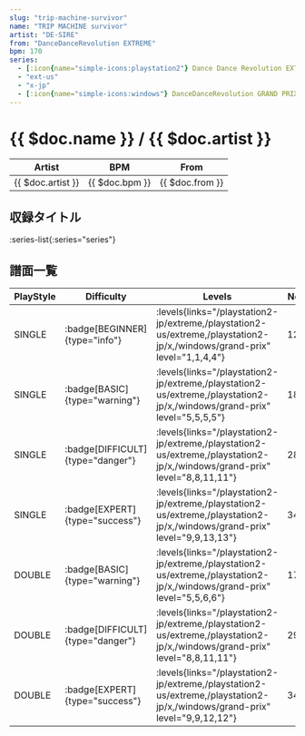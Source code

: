 ```yaml
---
slug: "trip-machine-survivor"
name: "TRIP MACHINE survivor"
artist: "DE-SIRE"
from: "DanceDanceRevolution EXTREME"
bpm: 170
series:
  - [:icon{name="simple-icons:playstation2"} Dance Dance Revolution EXTREME :icon{name="flag:jp-4x3"}](/playstation2-jp/extreme)
  - "ext-us"
  - "x-jp"
  - [:icon{name="simple-icons:windows"} DanceDanceRevolution GRAND PRIX (グランプリプレー)](/windows/grand-prix)
---
```


# {{ $doc.name }} / {{ $doc.artist }}

|Artist|BPM|From|
|------|---|----|
|{{ $doc.artist }}|{{ $doc.bpm }}|{{ $doc.from }}|

## 収録タイトル

:series-list{:series="series"}

## 譜面一覧

|PlayStyle|Difficulty|Levels|Notes|Movie|
|---------|----------|------|-----|-----|
|SINGLE| :badge[BEGINNER]{type="info"}| :levels{links="/playstation2-jp/extreme,/playstation2-us/extreme,/playstation2-jp/x,/windows/grand-prix" level="1,1,4,4"}|121/0||
|SINGLE| :badge[BASIC]{type="warning"}| :levels{links="/playstation2-jp/extreme,/playstation2-us/extreme,/playstation2-jp/x,/windows/grand-prix" level="5,5,5,5"}|184/2||
|SINGLE| :badge[DIFFICULT]{type="danger"}| :levels{links="/playstation2-jp/extreme,/playstation2-us/extreme,/playstation2-jp/x,/windows/grand-prix" level="8,8,11,11"}|289/2||
|SINGLE| :badge[EXPERT]{type="success"}| :levels{links="/playstation2-jp/extreme,/playstation2-us/extreme,/playstation2-jp/x,/windows/grand-prix" level="9,9,13,13"}|347/2||
|DOUBLE| :badge[BASIC]{type="warning"}| :levels{links="/playstation2-jp/extreme,/playstation2-us/extreme,/playstation2-jp/x,/windows/grand-prix" level="5,5,6,6"}|174/2||
|DOUBLE| :badge[DIFFICULT]{type="danger"}| :levels{links="/playstation2-jp/extreme,/playstation2-us/extreme,/playstation2-jp/x,/windows/grand-prix" level="8,8,11,11"}|296/2||
|DOUBLE| :badge[EXPERT]{type="success"}| :levels{links="/playstation2-jp/extreme,/playstation2-us/extreme,/playstation2-jp/x,/windows/grand-prix" level="9,9,12,12"}|347/1||
